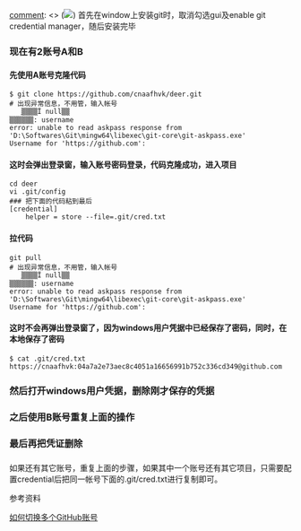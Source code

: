 [comment]: <> (![](http://upload-images.jianshu.io/upload_images/3079674-a724f50b31ce43ab.jpg?imageMogr2/auto-orient/strip%7CimageView2/2/w/1240))
首先在window上安装git时，取消勾选gui及enable git credential manager，随后安装完毕

### 现在有2账号A和B

#### 先使用A账号克隆代码

    
    
    $ git clone https://github.com/cnaafhvk/deer.git
    # 出现异常信息，不用管，输入帐号
       ֵ▒▒▒▒Ϊ null▒▒
    ▒▒▒▒▒▒: username
    error: unable to read askpass response from 'D:\Softwares\Git\mingw64\libexec\git-core\git-askpass.exe'
    Username for 'https://github.com':
    
    

#### 这时会弹出登录窗，输入账号密码登录，代码克隆成功，进入项目

    
    
    cd deer
    vi .git/config
    ### 把下面的代码粘到最后
    [credential]
        helper = store --file=.git/cred.txt
    

#### 拉代码

    
    
    git pull
    # 出现异常信息，不用管，输入帐号
       ֵ▒▒▒▒Ϊ null▒▒
    ▒▒▒▒▒▒: username
    error: unable to read askpass response from 'D:\Softwares\Git\mingw64\libexec\git-core\git-askpass.exe'
    Username for 'https://github.com':
    

#### 这时不会再弹出登录窗了，因为windows用户凭据中已经保存了密码，同时，在本地保存了密码

    
    
    $ cat .git/cred.txt
    https://cnaafhvk:04a7a2e73aec8c4051a16656991b752c336cd349@github.com
    

### 然后打开windows用户凭据，删除刚才保存的凭据

### 之后使用B账号重复上面的操作

### 最后再把凭证删除

###
如果还有其它账号，重复上面的步骤，如果其中一个账号还有其它项目，只需要配置credential后把同一帐号下面的.git/cred.txt进行复制即可。

参考资料

[如何切换多个GitHub账号](http://www.jianshu.com/p/0ad3d88c51f4)


[comment]: <tags> (git,windows)
[comment]: <description> (windows上在多个账号之间切换git)
[comment]: <title> (git windows github两个账号同时使用配置)
[comment]: <author> (夏洛之枫)